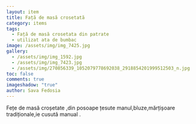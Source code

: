 ```yaml
---
layout: item
title: Față de masă crosetată
category: items
tags:
  - Față de masă crosetata din patrate
  - utilizat ata de bumbac
image: /assets/img/img_7425.jpg
gallery:
  - /assets/img/img_1592.jpg
  - /assets/img/img_7423.jpg
  - /assets/img/270856339_1052079778692038_2918854201999512503_n.jpg
toc: false
comments: true
imageshadow: "true"
author: Sava Fedosia
---
```

Fețe de masă croșetate ,din posoape țesute manul,bluze,mărțișoare tradiționale,ie  cusută manual .